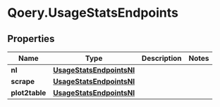 # Qoery.UsageStatsEndpoints

## Properties

Name | Type | Description | Notes
------------ | ------------- | ------------- | -------------
**nl** | [**UsageStatsEndpointsNl**](UsageStatsEndpointsNl.md) |  | 
**scrape** | [**UsageStatsEndpointsNl**](UsageStatsEndpointsNl.md) |  | 
**plot2table** | [**UsageStatsEndpointsNl**](UsageStatsEndpointsNl.md) |  | 


